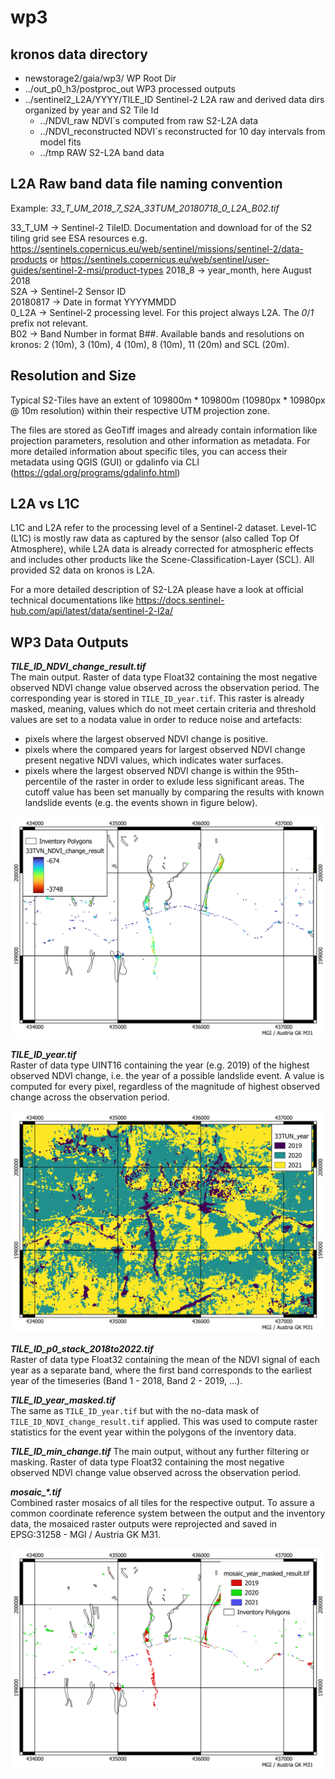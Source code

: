 # wp3

## kronos data directory
- newstorage2/gaia/wp3/ WP Root Dir
- ../out_p0_h3/postproc_out WP3 processed outputs
- ../sentinel2_L2A/YYYY/TILE_ID Sentinel-2 L2A raw and derived data dirs organized by year and S2 Tile Id
  - ../NDVI_raw NDVI´s computed from raw S2-L2A data
  - ../NDVI_reconstructed NDVI´s reconstructed for 10 day intervals from model fits
  - ../tmp RAW S2-L2A band data
 
## L2A Raw band data file naming convention
Example:
*33_T_UM_2018_7_S2A_33TUM_20180718_0_L2A_B02.tif*

33_T_UM -> Sentinel-2 TileID. Documentation and download for of the S2 tiling grid see ESA resources e.g. https://sentinels.copernicus.eu/web/sentinel/missions/sentinel-2/data-products  or https://sentinels.copernicus.eu/web/sentinel/user-guides/sentinel-2-msi/product-types
2018_8 -> year_month, here August 2018  
S2A -> Sentinel-2 Sensor ID  
20180817 -> Date in format YYYYMMDD  
0_L2A -> Sentinel-2 processing level. For this project always L2A. The _0_/_1_ prefix not relevant.  
B02 -> Band Number in format B##. Available bands and resolutions on kronos: 2 (10m), 3 (10m), 4 (10m), 8 (10m), 11 (20m) and SCL (20m).  


## Resolution and Size
Typical S2-Tiles have an extent of 109800m * 109800m (10980px * 10980px @ 10m resolution) within their respective UTM projection zone. 

The files are stored as GeoTiff images and already contain information like projection parameters, resolution and other information as metadata. 
For more detailed information about specific tiles, you can access their metadata using QGIS (GUI) or gdalinfo via CLI (https://gdal.org/programs/gdalinfo.html)

## L2A vs L1C
L1C and L2A refer to the processing level of a Sentinel-2 dataset. Level-1C (L1C) is mostly raw data as captured by the sensor (also called Top Of Atmosphere), while L2A data is already corrected for atmospheric effects and includes other products like the Scene-Classification-Layer (SCL). All provided S2 data on kronos is L2A. 

For a more detailed description of S2-L2A please have a look at official technical documentations like https://docs.sentinel-hub.com/api/latest/data/sentinel-2-l2a/


## WP3 Data Outputs

***TILE_ID_NDVI_change_result.tif***  
The main output. Raster of data type Float32 containing the most negative observed NDVI change value observed across the observation period. The corresponding year is stored in ``TILE_ID_year.tif``. This raster is already masked, meaning, values which do not meet certain criteria and threshold values are set to a nodata value in order to reduce noise and artefacts:

- pixels where the largest observed NDVI change is positive. 
- pixels where the compared years for largest observed NDVI change present negative NDVI values, which indicates water surfaces.
- pixels where the largest observed NDVI change is within the 95th-percentile of the raster in order to exlude less significant areas. The cutoff value has been set manually by comparing the results with known landslide events (e.g. the events shown in figure below).


![Alt text](<README.assets/masked change result mosaic.png>)



***TILE_ID_year.tif***  
Raster of data type UINT16 containing the year (e.g. 2019) of the highest observed NDVI change, i.e. the year of a possible landslide event. A value is computed for every pixel, regardless of the magnitude of highest observed change across the observation period.

![year](README.assets/year.png)


***TILE_ID_p0_stack_2018to2022.tif***  
Raster of data type Float32 containing the mean of the NDVI signal of each year as a separate band, where the first band corresponds to the earliest year of the timeseries (Band 1 - 2018, Band 2 - 2019, ...).

***TILE_ID_year_masked.tif***  
The same as ``TILE_ID_year.tif`` but with the no-data mask of ``TILE_ID_NDVI_change_result.tif`` applied. This was used to compute raster statistics for the event year within the polygons of the inventory data. 

***TILE_ID_min_change.tif***
The main output, without any further filtering or masking. Raster of data type Float32 containing the most negative observed NDVI change value observed across the observation period.

***mosaic_\*.tif***  
Combined raster mosaics of all tiles for the respective output. To assure a common coordinate reference system between the output and the inventory data, the mosaiced raster outputs were reprojected and saved in EPSG:31258 - MGI / Austria GK M31.

![Alt text](<README.assets/masked year mosaic.png>)




